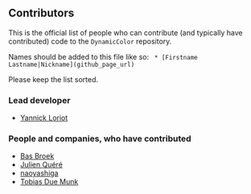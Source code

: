 ## Contributors
This is the official list of people who can contribute (and typically have contributed) code to the `DynamicColor` repository.

Names should be added to this file like so:
``` * [Firstname Lastname|Nickname](github_page_url)```

Please keep the list sorted.

### Lead developer

 * [Yannick Loriot](https://github.com/yannickl)

### People and companies, who have contributed

 * [Bas Broek](https://github.com/BasThomas)
 * [Julien Quéré](https://github.com/Onejjy)
 * [naoyashiga](https://github.com/naoyashiga)
 * [Tobias Due Munk](https://github.com/duemunk)
